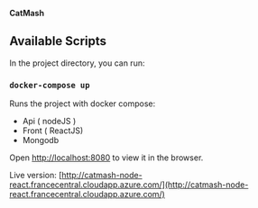 **CatMash**

## Available Scripts

In the project directory, you can run:

### `docker-compose up`

Runs the project with docker compose:
- Api ( nodeJS )
- Front ( ReactJS)
- Mongodb

Open [http://localhost:8080](http://localhost:8080) to view it in the browser.

Live version: [http://catmash-node-react.francecentral.cloudapp.azure.com/](http://catmash-node-react.francecentral.cloudapp.azure.com/)
